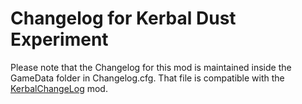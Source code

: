 Changelog for Kerbal Dust Experiment
====================================

Please note that the Changelog for this mod is maintained inside the
GameData folder in Changelog.cfg. That file is compatible with the
[KerbalChangeLog] mod.

[KerbalChangeLog]: https://forum.kerbalspaceprogram.com/index.php?/topic/179207-*